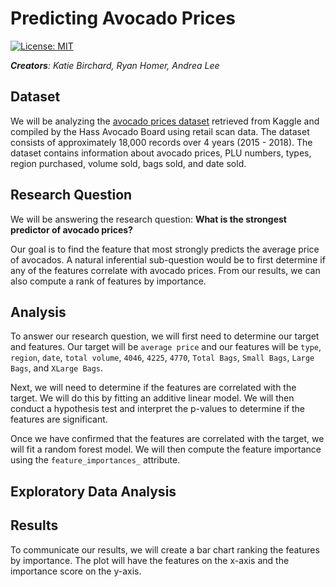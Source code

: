 # Predicting Avocado Prices

[![License: MIT](https://img.shields.io/badge/License-MIT-yellow.svg)](https://opensource.org/licenses/MIT)

*__Creators__: Katie Birchard, Ryan Homer, Andrea Lee*

## Dataset

We will be analyzing the [avocado prices dataset](https://www.kaggle.com/neuromusic/avocado-prices?fbclid=IwAR35kKP-Fz0yYZj-QqsZ6iNDSVnLBncxTOG3Cce3F5EupQTVHo85ecn7SBo) retrieved from Kaggle and compiled by the Hass Avocado Board using retail scan data. The dataset consists of approximately 18,000 records over 4 years (2015 - 2018). The dataset contains information about avocado prices, PLU numbers, types, region purchased, volume sold, bags sold, and date sold.

## Research Question

We will be answering the research question: **What is the strongest predictor of avocado prices?**

Our goal is to find the feature that most strongly predicts the average price of avocados. A natural inferential sub-question would be to first determine if any of the features correlate with avocado prices. From our results, we can also compute a rank of features by importance.

## Analysis

To answer our research question, we will first need to determine our target and features. Our target will be `average price` and our features will be `type`, `region`, `date`, `total volume`, `4046`, `4225`, `4770`, `Total Bags`, `Small Bags`, `Large Bags`, and `XLarge Bags`.

Next, we will need to determine if the features are correlated with the target. We will do this by fitting an additive linear model. We will then conduct a hypothesis test and interpret the p-values to determine if the features are significant.

Once we have confirmed that the features are correlated with the target, we will fit a random forest model. We will then compute the feature importance using the `feature_importances_` attribute.

## Exploratory Data Analysis


## Results

To communicate our results, we will create a bar chart ranking the features by importance. The plot will have the features on the x-axis and the importance score on the y-axis.
